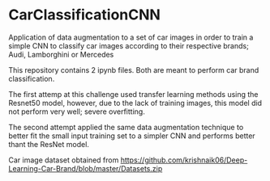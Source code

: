 # CarClassificationCNN
Application of data augmentation to a set of car images in order to train a simple CNN to classify car images according to their respective brands; Audi, Lamborghini or Mercedes

This repository contains 2 ipynb files. Both are meant to perform car brand classification. 

The first attemp at this challenge used transfer learning methods using the Resnet50 model, however, due to the lack of training images, this model did not perform very well; severe overfitting.

The second attempt applied the same data augmentation technique to better fit the small input training set to a simpler CNN and performs better thant the ResNet model.


Car image dataset obtained from https://github.com/krishnaik06/Deep-Learning-Car-Brand/blob/master/Datasets.zip
